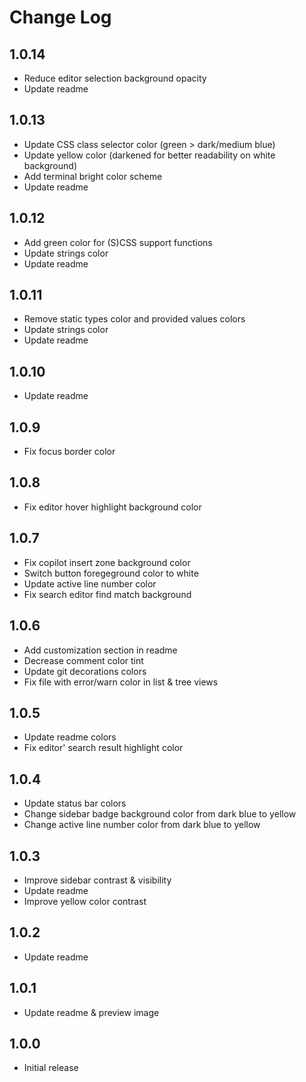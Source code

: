# Change Log

## 1.0.14

- Reduce editor selection background opacity
- Update readme

## 1.0.13

- Update CSS class selector color (green > dark/medium blue)
- Update yellow color (darkened for better readability on white background)
- Add terminal bright color scheme
- Update readme

## 1.0.12

- Add green color for (S)CSS support functions
- Update strings color
- Update readme

## 1.0.11

- Remove static types color and provided values colors
- Update strings color
- Update readme

## 1.0.10

- Update readme

## 1.0.9

- Fix focus border color

## 1.0.8

- Fix editor hover highlight background color

## 1.0.7

- Fix copilot insert zone background color
- Switch button foregeground color to white
- Update active line number color
- Fix search editor find match background

## 1.0.6

- Add customization section in readme
- Decrease comment color tint
- Update git decorations colors
- Fix file with error/warn color in list & tree views

## 1.0.5

- Update readme colors
- Fix editor' search result highlight color

## 1.0.4

- Update status bar colors
- Change sidebar badge background color from dark blue to yellow
- Change active line number color from dark blue to yellow

## 1.0.3

- Improve sidebar contrast & visibility
- Update readme
- Improve yellow color contrast

## 1.0.2

- Update readme

## 1.0.1

- Update readme & preview image

## 1.0.0

- Initial release
